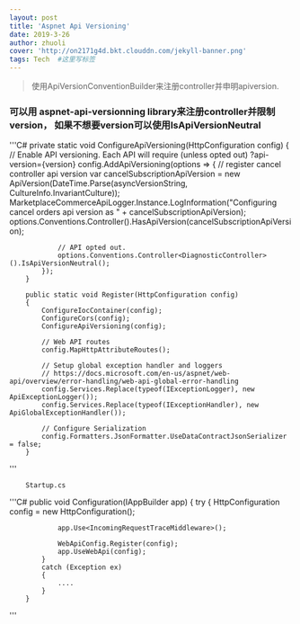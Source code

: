 ```yaml
---
layout: post
title: 'Aspnet Api Versioning'
date: 2019-3-26
author: zhuoli
cover: 'http://on2171g4d.bkt.clouddn.com/jekyll-banner.png'
tags: Tech  #这里写标签
---
```


> 使用ApiVersionConventionBuilder来注册controller并申明apiversion.

### 可以用 aspnet-api-versionning library来注册controller并限制version， 如果不想要version可以使用IsApiVersionNeutral


'''C#
        private static void ConfigureApiVersioning(HttpConfiguration config)
        {
            // Enable API versioning. Each API will require (unless opted out) ?api-version={version}
            config.AddApiVersioning(options =>
            {
                // register cancel controller api version
                var cancelSubscriptionApiVersion = new ApiVersion(DateTime.Parse(asyncVersionString, CultureInfo.InvariantCulture));
                MarketplaceCommerceApiLogger.Instance.LogInformation("Configuring cancel orders api version as " + cancelSubscriptionApiVersion);
                options.Conventions.Controller<CancelSubscriptionController>().HasApiVersion(cancelSubscriptionApiVersion);

                // API opted out.
                options.Conventions.Controller<DiagnosticController>().IsApiVersionNeutral();
            });
        }

        public static void Register(HttpConfiguration config)
        {
            ConfigureIocContainer(config);
            ConfigureCors(config);
            ConfigureApiVersioning(config);

            // Web API routes
            config.MapHttpAttributeRoutes();

            // Setup global exception handler and loggers
            // https://docs.microsoft.com/en-us/aspnet/web-api/overview/error-handling/web-api-global-error-handling
            config.Services.Replace(typeof(IExceptionLogger), new ApiExceptionLogger());
            config.Services.Replace(typeof(IExceptionHandler), new ApiGlobalExceptionHandler());

            // Configure Serialization
            config.Formatters.JsonFormatter.UseDataContractJsonSerializer = false;
        }
'''

        Startup.cs
'''C#
        public void Configuration(IAppBuilder app)
        {
            try
            {
                HttpConfiguration config = new HttpConfiguration();

                app.Use<IncomingRequestTraceMiddleware>();

                WebApiConfig.Register(config);
                app.UseWebApi(config);
            }
            catch (Exception ex)
            {
                ....
            }
        }
'''